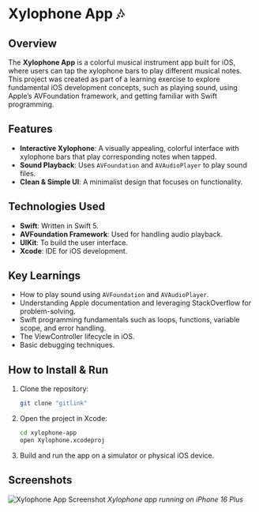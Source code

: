 # Xylophone App 🎶

## Overview

The **Xylophone App** is a colorful musical instrument app built for iOS, where users can tap the xylophone bars to play different musical notes. This project was created as part of a learning exercise to explore fundamental iOS development concepts, such as playing sound, using Apple’s AVFoundation framework, and getting familiar with Swift programming.

## Features

- **Interactive Xylophone**: A visually appealing, colorful interface with xylophone bars that play corresponding notes when tapped.
- **Sound Playback**: Uses `AVFoundation` and `AVAudioPlayer` to play sound files.
- **Clean & Simple UI**: A minimalist design that focuses on functionality.
  
## Technologies Used

- **Swift**: Written in Swift 5. 
- **AVFoundation Framework**: Used for handling audio playback.
- **UIKit**: To build the user interface.
- **Xcode**: IDE for iOS development.

## Key Learnings

- How to play sound using `AVFoundation` and `AVAudioPlayer`.
- Understanding Apple documentation and leveraging StackOverflow for problem-solving.
- Swift programming fundamentals such as loops, functions, variable scope, and error handling.
- The ViewController lifecycle in iOS.
- Basic debugging techniques.
  
## How to Install & Run

1. Clone the repository:
    ```bash
    git clone "gitlink"
    ```
2. Open the project in Xcode:
    ```bash
    cd xylophone-app
    open Xylophone.xcodeproj
    ```
3. Build and run the app on a simulator or physical iOS device.

## Screenshots

![Xylophone App Screenshot](/Simulator%20Screenshot%20-%20iPhone%2016%20Plus%20-%202024-09-26%20at%2020.56.07.png)
*Xylophone app running on iPhone 16 Plus*